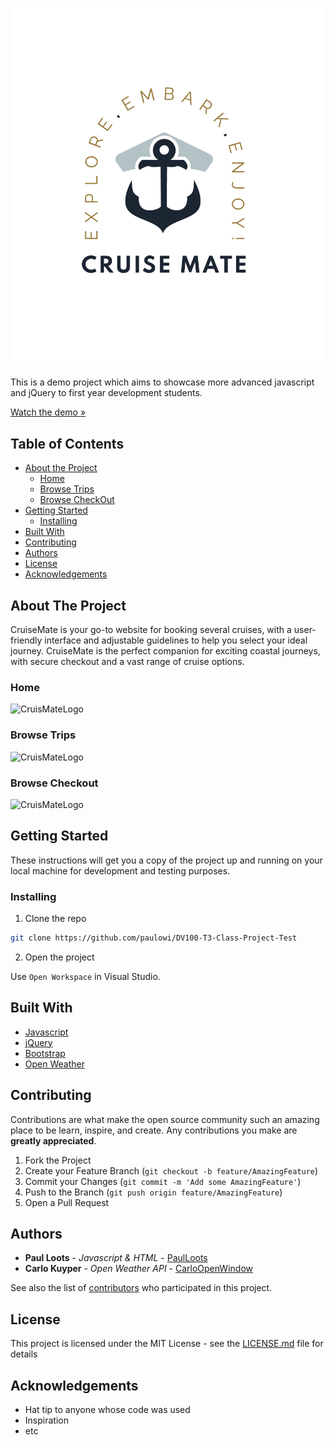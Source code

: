 ![CruisMateLogo](/assets/Cruise-Mate-Logo.png)

This is a demo project which aims to showcase more advanced javascript and jQuery to first year development students.

[Watch the demo »]()

## Table of Contents

* [About the Project](#about-the-project)
   * [Home](#home)
   * [Browse Trips](#browse-trips)
   * [Browse CheckOut](#browse-checkout)
* [Getting Started](#getting-started)
  * [Installing](#installing)
* [Built With](#built-with)
* [Contributing](#contributing)
* [Authors](#authors)
* [License](#license)
* [Acknowledgements](#acknowledgements)

## About The Project

CruiseMate is your go-to website for booking several cruises, with a user-friendly interface and adjustable guidelines to help you select your ideal journey. CruiseMate is the perfect companion for exciting coastal journeys, with secure checkout and a vast range of cruise options.

### Home

![CruisMateLogo](/assets/readme/readme_homepage.png)

### Browse Trips

![CruisMateLogo](/assets/readme/readme_browsepage.png)

### Browse Checkout

![CruisMateLogo](/assets/readme/readme_browsepage.png)

## Getting Started

These instructions will get you a copy of the project up and running on your local machine for development and testing purposes.

### Installing

1. Clone the repo
```sh
git clone https://github.com/paulowi/DV100-T3-Class-Project-Test
```
2. Open the project

Use `Open Workspace` in Visual Studio.

## Built With

* [Javascript](https://developer.mozilla.org/en-US/docs/Web/JavaScript)
* [jQuery](https://jquery.com/)
* [Bootstrap](https://getbootstrap.com/)
* [Open Weather](https://openweathermap.org/)

## Contributing

Contributions are what make the open source community such an amazing place to be learn, inspire, and create. Any contributions you make are **greatly appreciated**.

1. Fork the Project
2. Create your Feature Branch (`git checkout -b feature/AmazingFeature`)
3. Commit your Changes (`git commit -m 'Add some AmazingFeature'`)
4. Push to the Branch (`git push origin feature/AmazingFeature`)
5. Open a Pull Request

## Authors

* **Paul Loots** - *Javascript & HTML* - [PaulLoots](https://github.com/PaulLoots)
* **Carlo Kuyper** - *Open Weather API* - [CarloOpenWindow](https://github.com/CarloOpenWindow)

See also the list of [contributors](https://github.com/paulowi/DV100-T3-Class-Project-Test/graphs/contributors) who participated in this project.

## License

This project is licensed under the MIT License - see the [LICENSE.md](LICENSE.md) file for details

## Acknowledgements

* Hat tip to anyone whose code was used
* Inspiration
* etc